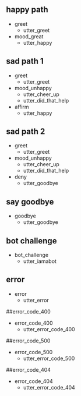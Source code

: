 ## happy path
* greet
  - utter_greet
* mood_great
  - utter_happy

## sad path 1
* greet
  - utter_greet
* mood_unhappy
  - utter_cheer_up
  - utter_did_that_help
* affirm
  - utter_happy

## sad path 2
* greet
  - utter_greet
* mood_unhappy
  - utter_cheer_up
  - utter_did_that_help
* deny
  - utter_goodbye

## say goodbye
* goodbye
  - utter_goodbye

## bot challenge
* bot_challenge
  - utter_iamabot

## error
* error
  - utter_error

##error_code_400
* error_code_400
  - utter_error_code_400

##error_code_500
* error_code_500
  - utter_error_code_500

##error_code_404
* error_code_404
  - utter_error_code_404